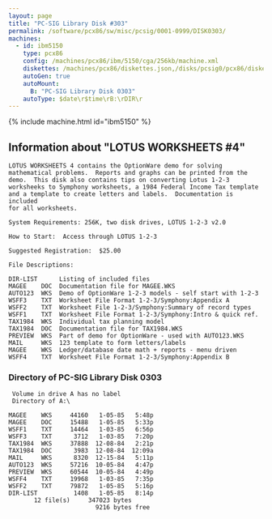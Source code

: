 ```yaml
---
layout: page
title: "PC-SIG Library Disk #303"
permalink: /software/pcx86/sw/misc/pcsig/0001-0999/DISK0303/
machines:
  - id: ibm5150
    type: pcx86
    config: /machines/pcx86/ibm/5150/cga/256kb/machine.xml
    diskettes: /machines/pcx86/diskettes.json,/disks/pcsig0/pcx86/diskettes.json
    autoGen: true
    autoMount:
      B: "PC-SIG Library Disk 0303"
    autoType: $date\r$time\rB:\rDIR\r
---
```


{% include machine.html id="ibm5150" %}

## Information about "LOTUS WORKSHEETS #4"

    LOTUS WORKSHEETS 4 contains the OptionWare demo for solving
    mathematical problems.  Reports and graphs can be printed from the
    demo.  This disk also contains tips on converting Lotus 1-2-3
    worksheeks to Symphony worksheets, a 1984 Federal Income Tax template
    and a template to create letters and labels.  Documentation is included
    for all worksheets.
    
    System Requirements: 256K, two disk drives, LOTUS 1-2-3 v2.0
    
    How to Start:  Access through LOTUS 1-2-3
    
    Suggested Registration:  $25.00
    
    File Descriptions:
    
    DIR-LIST      Listing of included files
    MAGEE    DOC  Documentation file for MAGEE.WKS
    AUTO123  WKS  Demo of OptionWare 1-2-3 models - self start with 1-2-3
    WSFF3    TXT  Worksheet File Format 1-2-3/Symphony:Appendix A
    WSFF2    TXT  Worksheet File 1-2-3/Symphony:Summary of record types
    WSFF1    TXT  Worksheet File Format 1-2-3/Symphony:Intro & quick ref.
    TAX1984  WKS  Individual tax planning model
    TAX1984  DOC  Documentation file for TAX1984.WKS
    PREVIEW  WKS  Part of demo for OptionWare - used with AUTO123.WKS
    MAIL     WKS  123 template to form letters/labels
    MAGEE    WKS  Ledger/database date math + reports - menu driven
    WSFF4    TXT  Worksheet File Format 1-2-3/Symphony:Appendix B

### Directory of PC-SIG Library Disk 0303

     Volume in drive A has no label
     Directory of A:\

    MAGEE    WKS     44160   1-05-85   5:48p
    MAGEE    DOC     15488   1-05-85   5:33p
    WSFF1    TXT     14464   1-03-85   6:56p
    WSFF3    TXT      3712   1-03-85   7:20p
    TAX1984  WKS     37888  12-08-84   2:21p
    TAX1984  DOC      3983  12-08-84  12:09a
    MAIL     WKS      8320  12-15-84   5:11p
    AUTO123  WKS     57216  10-05-84   4:47p
    PREVIEW  WKS     60544  10-05-84   4:49p
    WSFF4    TXT     19968   1-03-85   7:35p
    WSFF2    TXT     79872   1-05-85   5:16p
    DIR-LIST          1408   1-05-85   8:14p
           12 file(s)     347023 bytes
                            9216 bytes free

